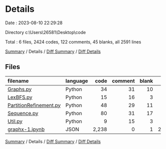 # Details

Date : 2023-08-10 22:29:28

Directory c:\\Users\\26581\\Desktop\\code

Total : 6 files,  2424 codes, 122 comments, 45 blanks, all 2591 lines

[Summary](results.md) / Details / [Diff Summary](diff.md) / [Diff Details](diff-details.md)

## Files
| filename | language | code | comment | blank | total |
| :--- | :--- | ---: | ---: | ---: | ---: |
| [Graphs.py](/Graphs.py) | Python | 34 | 31 | 10 | 75 |
| [LexBFS.py](/LexBFS.py) | Python | 15 | 16 | 3 | 34 |
| [PartitionRefinement.py](/PartitionRefinement.py) | Python | 48 | 29 | 11 | 88 |
| [Sequence.py](/Sequence.py) | Python | 80 | 31 | 17 | 128 |
| [Util.py](/Util.py) | Python | 9 | 15 | 3 | 27 |
| [graphx-1.ipynb](/graphx-1.ipynb) | JSON | 2,238 | 0 | 1 | 2,239 |

[Summary](results.md) / Details / [Diff Summary](diff.md) / [Diff Details](diff-details.md)